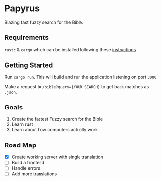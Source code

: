 # Papyrus
Blazing fast fuzzy search for the Bible.

## Requirements
`rustc` & `cargo` which can be installed following these [instructions]

## Getting Started
Run `cargo run`. This will build and run the application listening on port `3000`

Make a request to `/bible?query={YOUR SEARCH}` to get back matches as `.json`.

## Goals
1. Create the fastest Fuzzy search for the Bible
2. Learn rust
3. Learn about how computers actually work

## Road Map
- [x] Create working server with single translation
- [ ] Build a frontend
- [ ] Handle errors
- [ ] Add more translations

[instructions]: https://doc.rust-lang.org/cargo/getting-started/installation.html
[rust]: https://www.rust-lang.org/